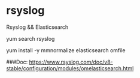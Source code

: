 # rsyslog
Rsyslog &amp;&amp; Elasticsearch

yum search rsyslog


yum install -y mmnormalize elasticsearch omfile




###Doc:
https://www.rsyslog.com/doc/v8-stable/configuration/modules/omelasticsearch.html
